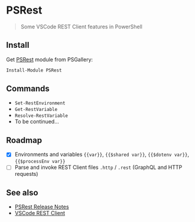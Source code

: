 # PSRest

> Some VSCode REST Client features in PowerShell

## Install

Get [PSRest](https://www.powershellgallery.com/packages/PSRest) module from PSGallery:

```powershell
Install-Module PSRest
```

## Commands

- `Set-RestEnvironment`
- `Get-RestVariable`
- `Resolve-RestVariable`
- To be continued...

## Roadmap

- [x] Environments and variables `{{var}}`, `{{$shared var}}`, `{{$dotenv var}}`, `{{$processEnv var}}`
- [ ] Parse and invoke REST Client files `.http` / `.rest` (GraphQL and HTTP requests)

## See also

- [PSRest Release Notes](https://github.com/nightroman/PSRest/blob/main/Release-Notes.md)
- [VSCode REST Client](https://github.com/Huachao/vscode-restclient)
